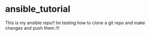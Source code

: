 # ansible_tutorial
This is my ansible repo!!
Im testing how to clone a git repo and make changes and push them.!!!
